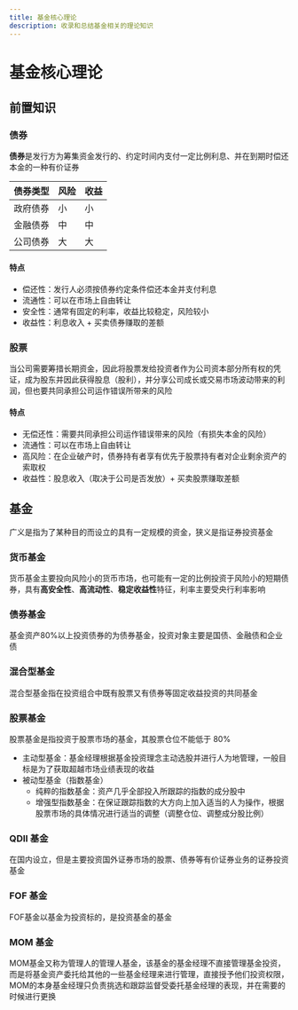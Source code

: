 ```yaml
---
title: 基金核心理论
description: 收录和总结基金相关的理论知识
---
```


# 基金核心理论

## 前置知识

### 债券

**债券**是发行方为筹集资金发行的、约定时间内支付一定比例利息、并在到期时偿还本金的一种有价证券

| 债券类型 | 风险 | 收益 |
| -------- | ---- | ---- |
| 政府债券 | 小   | 小   |
| 金融债券 | 中   | 中   |
| 公司债券 | 大   | 大   |

#### 特点

- 偿还性：发行人必须按债券约定条件偿还本金并支付利息
- 流通性：可以在市场上自由转让
- 安全性：通常有固定的利率，收益比较稳定，风险较小
- 收益性：利息收入 + 买卖债券赚取的差额

### 股票

当公司需要筹措长期资金，因此将股票发给投资者作为公司资本部分所有权的凭证，成为股东并因此获得股息（股利），并分享公司成长或交易市场波动带来的利润，但也要共同承担公司运作错误所带来的风险

#### 特点

- 无偿还性：需要共同承担公司运作错误带来的风险（有损失本金的风险）
- 流通性：可以在市场上自由转让
- 高风险：在企业破产时，债券持有者享有优先于股票持有者对企业剩余资产的索取权
- 收益性：股息收入（取决于公司是否发放）+ 买卖股票赚取差额

## 基金

广义是指为了某种目的而设立的具有一定规模的资金，狭义是指证券投资基金

### 货币基金

货币基金主要投向风险小的货币市场，也可能有一定的比例投资于风险小的短期债券，具有**高安全性**、**高流动性**、**稳定收益性**特征，利率主要受央行利率影响

### 债券基金

基金资产80%以上投资债券的为债券基金，投资对象主要是国债、金融债和企业债

### 混合型基金

混合型基金指在投资组合中既有股票又有债券等固定收益投资的共同基金

### 股票基金

股票基金是指投资于股票市场的基金，其股票仓位不能低于 80%

- 主动型基金：基金经理根据基金投资理念主动选股并进行人为地管理，一般目标是为了获取超越市场业绩表现的收益
- 被动型基金（指数基金）
  - 纯粹的指数基金：资产几乎全部投入所跟踪的指数的成分股中
  - 增强型指数基金：在保证跟踪指数的大方向上加入适当的人为操作，根据股票市场的具体情况进行适当的调整（调整仓位、调整成分股比例）

### QDII 基金

在国内设立，但是主要投资国外证券市场的股票、债券等有价证券业务的证券投资基金

### FOF 基金

FOF基金以基金为投资标的，是投资基金的基金

### MOM 基金

MOM基金又称为管理人的管理人基金，该基金的基金经理不直接管理基金投资，而是将基金资产委托给其他的一些基金经理来进行管理，直接授予他们投资权限，MOM的本身基金经理只负责挑选和跟踪监督受委托基金经理的表现，并在需要的时候进行更换
